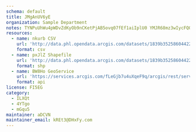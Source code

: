 ```yaml
---
schema: default
title: JMgAnUV6yE 
organization: Sample Department 
notes: TYNPuUhWu4pWDvZdKyOb9nCKetPjAB5ovq07fEf1aiIplU0 YMJR68mz3wIycFQOrR6jCaMdgZ1LsxGS7nqX9XsHkB32Go2AL4Nc 
resources:
  - name: nkurb CSV
    url: 'http://data.phl.opendata.arcgis.com/datasets/1839b35258604422b0b520cbb668df0d_0.csv'
    format: csv
  - name: pxJlZ Shapefile
    url: 'http://data.phl.opendata.arcgis.com/datasets/1839b35258604422b0b520cbb668df0d_0.zip'
    format: shp
  - name: BW8Ho GeoService
    url: 'https://services.arcgis.com/fLeGjb7u4uXqeF9q/arcgis/rest/services/Air_Monitoring_Stations/FeatureServer/0/query'
    format: api
license: FI5EG 
category:
  - ILXQt 
  - 4YTgo 
  - mGqu5 
maintainer: aDCVN  
maintainer_email: kREt3@DHxFy.com
---
```

